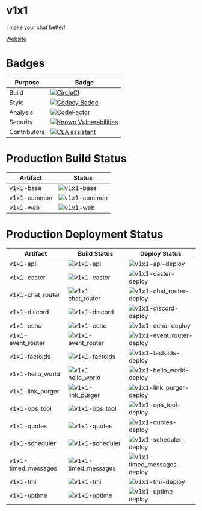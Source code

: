 # v1x1
I make your chat better!

[Website](https://v1x1.tv/)

# Badges

| Purpose  | Badge |
|----------|-------|
| Build    | [![CircleCI](https://circleci.com/gh/TableflippersAnonymous/v1x1/tree/master.svg?style=shield)](https://circleci.com/gh/TableflippersAnonymous/v1x1/tree/master)      |
| Style    | [![Codacy Badge](https://api.codacy.com/project/badge/Grade/c798a2d214264037b6e2c13993f9df2b)](https://www.codacy.com/app/TableflippersAnonymous/v1x1?utm_source=github.com&amp;utm_medium=referral&amp;utm_content=TableflippersAnonymous/v1x1&amp;utm_campaign=Badge_Grade)      |
| Analysis | [![CodeFactor](https://www.codefactor.io/repository/github/tableflippersanonymous/v1x1/badge)](https://www.codefactor.io/repository/github/tableflippersanonymous/v1x1)      |
| Security | [![Known Vulnerabilities](https://snyk.io/test/github/TableflippersAnonymous/v1x1/badge.svg)](https://snyk.io/test/github/TableflippersAnonymous/v1x1)      |
| Contributors | [![CLA assistant](https://cla-assistant.io/readme/badge/TableflippersAnonymous/v1x1)](https://cla-assistant.io/TableflippersAnonymous/v1x1) |

# Production Build Status

| Artifact    | Status |
|-------------|--------|
| v1x1-base   | ![v1x1-base](https://ci.tblflp.zone/api/v1/teams/main/pipelines/v1x1/jobs/v1x1-base/badge) |
| v1x1-common | ![v1x1-common](https://ci.tblflp.zone/api/v1/teams/main/pipelines/v1x1/jobs/v1x1-common/badge) |
| v1x1-web    | ![v1x1-web](https://ci.tblflp.zone/api/v1/teams/main/pipelines/v1x1/jobs/v1x1-web/badge) |

# Production Deployment Status

<!-- In alphabetical order, please -->

| Artifact          | Build Status | Deploy Status |
|-------------------|--------------|---------------|
| v1x1-api          | ![v1x1-api](https://ci.tblflp.zone/api/v1/teams/main/pipelines/v1x1/jobs/v1x1-api/badge) | ![v1x1-api-deploy](https://ci.tblflp.zone/api/v1/teams/main/pipelines/v1x1/jobs/v1x1-api-deploy/badge) |
| v1x1-caster       | ![v1x1-caster](https://ci.tblflp.zone/api/v1/teams/main/pipelines/v1x1/jobs/v1x1-caster/badge) | ![v1x1-caster-deploy](https://ci.tblflp.zone/api/v1/teams/main/pipelines/v1x1/jobs/v1x1-caster-deploy/badge) |
| v1x1-chat_router  | ![v1x1-chat_router](https://ci.tblflp.zone/api/v1/teams/main/pipelines/v1x1/jobs/v1x1-chat_router/badge) | ![v1x1-chat_router-deploy](https://ci.tblflp.zone/api/v1/teams/main/pipelines/v1x1/jobs/v1x1-chat_router-deploy/badge) |
| v1x1-discord      | ![v1x1-discord](https://ci.tblflp.zone/api/v1/teams/main/pipelines/v1x1/jobs/v1x1-discord/badge) | ![v1x1-discord-deploy](https://ci.tblflp.zone/api/v1/teams/main/pipelines/v1x1/jobs/v1x1-discord-deploy/badge) |
| v1x1-echo         | ![v1x1-echo](https://ci.tblflp.zone/api/v1/teams/main/pipelines/v1x1/jobs/v1x1-echo/badge) | ![v1x1-echo-deploy](https://ci.tblflp.zone/api/v1/teams/main/pipelines/v1x1/jobs/v1x1-echo-deploy/badge) |
| v1x1-event_router | ![v1x1-event_router](https://ci.tblflp.zone/api/v1/teams/main/pipelines/v1x1/jobs/v1x1-event_router/badge) | ![v1x1-event_router-deploy](https://ci.tblflp.zone/api/v1/teams/main/pipelines/v1x1/jobs/v1x1-event_router-deploy/badge) |
| v1x1-factoids     | ![v1x1-factoids](https://ci.tblflp.zone/api/v1/teams/main/pipelines/v1x1/jobs/v1x1-factoids/badge) | ![v1x1-factoids-deploy](https://ci.tblflp.zone/api/v1/teams/main/pipelines/v1x1/jobs/v1x1-factoids-deploy/badge) |
| v1x1-hello_world  | ![v1x1-hello_world](https://ci.tblflp.zone/api/v1/teams/main/pipelines/v1x1/jobs/v1x1-hello_world/badge) | ![v1x1-hello_world-deploy](https://ci.tblflp.zone/api/v1/teams/main/pipelines/v1x1/jobs/v1x1-hello_world-deploy/badge) |
| v1x1-link_purger  | ![v1x1-link_purger](https://ci.tblflp.zone/api/v1/teams/main/pipelines/v1x1/jobs/v1x1-link_purger/badge) | ![v1x1-link_purger-deploy](https://ci.tblflp.zone/api/v1/teams/main/pipelines/v1x1/jobs/v1x1-link_purger-deploy/badge) |
| v1x1-ops_tool     | ![v1x1-ops_tool](https://ci.tblflp.zone/api/v1/teams/main/pipelines/v1x1/jobs/v1x1-ops_tool/badge) | ![v1x1-ops_tool-deploy](https://ci.tblflp.zone/api/v1/teams/main/pipelines/v1x1/jobs/v1x1-ops_tool-deploy/badge) |
| v1x1-quotes       | ![v1x1-quotes](https://ci.tblflp.zone/api/v1/teams/main/pipelines/v1x1/jobs/v1x1-quotes/badge) | ![v1x1-quotes-deploy](https://ci.tblflp.zone/api/v1/teams/main/pipelines/v1x1/jobs/v1x1-quotes-deploy/badge) |
| v1x1-scheduler    | ![v1x1-scheduler](https://ci.tblflp.zone/api/v1/teams/main/pipelines/v1x1/jobs/v1x1-scheduler/badge) | ![v1x1-scheduler-deploy](https://ci.tblflp.zone/api/v1/teams/main/pipelines/v1x1/jobs/v1x1-scheduler-deploy/badge) |
| v1x1-timed_messages | ![v1x1-timed_messages](https://ci.tblflp.zone/api/v1/teams/main/pipelines/v1x1/jobs/v1x1-timed_messages/badge) | ![v1x1-timed_messages-deploy](https://ci.tblflp.zone/api/v1/teams/main/pipelines/v1x1/jobs/v1x1-timed_messages-deploy/badge) |
| v1x1-tmi          | ![v1x1-tmi](https://ci.tblflp.zone/api/v1/teams/main/pipelines/v1x1/jobs/v1x1-tmi/badge) | ![v1x1-tmi-deploy](https://ci.tblflp.zone/api/v1/teams/main/pipelines/v1x1/jobs/v1x1-tmi-deploy/badge) |
| v1x1-uptime       | ![v1x1-uptime](https://ci.tblflp.zone/api/v1/teams/main/pipelines/v1x1/jobs/v1x1-uptime/badge) | ![v1x1-uptime-deploy](https://ci.tblflp.zone/api/v1/teams/main/pipelines/v1x1/jobs/v1x1-uptime-deploy/badge) |
